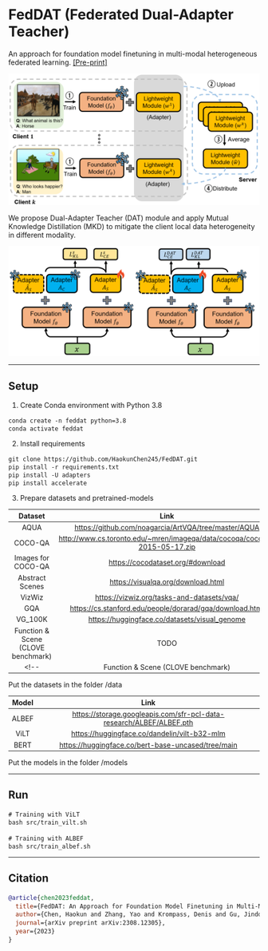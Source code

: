 # FedDAT (Federated Dual-Adapter Teacher)

An approach for foundation model finetuning in multi-modal heterogeneous federated learning. [ [Pre-print]](https://arxiv.org/pdf/2308.12305.pdf)

![Problem Setup](/assets/fedvqa.png "Magic Gardens")

We propose Dual-Adapter Teacher (DAT) module and apply Mutual Knowledge Distillation (MKD) to mitigate the client local data heterogeneity in different modality.

![Method](/assets/dat.png "Method")


---

## Setup

1. Create Conda environment with Python 3.8

```
conda create -n feddat python=3.8
conda activate feddat
```

2. Install requirements

```
git clone https://github.com/HaokunChen245/FedDAT.git
pip install -r requirements.txt
pip install -U adapters
pip install accelerate
```
3. Prepare datasets and pretrained-models

| Dataset | Link |
| :----:|  :----: |
| AQUA | https://github.com/noagarcia/ArtVQA/tree/master/AQUA |
| COCO-QA | http://www.cs.toronto.edu/~mren/imageqa/data/cocoqa/cocoqa-2015-05-17.zip |
| Images for COCO-QA | https://cocodataset.org/#download |
| Abstract Scenes | https://visualqa.org/download.html |
| VizWiz | https://vizwiz.org/tasks-and-datasets/vqa/ |
| GQA | https://cs.stanford.edu/people/dorarad/gqa/download.html |
| VG_100K | https://huggingface.co/datasets/visual_genome |
| Function & Scene (CLOVE benchmark) | TODO |
<!-- | Function & Scene (CLOVE benchmark) | https://github.com/showlab/CLVQA?tab=readme-ov-file | -->

Put the datasets in the folder /data

| Model | Link |
| :----:|  :----: |
| ALBEF | https://storage.googleapis.com/sfr-pcl-data-research/ALBEF/ALBEF.pth |
| ViLT | https://huggingface.co/dandelin/vilt-b32-mlm |
| BERT | https://huggingface.co/bert-base-uncased/tree/main |

Put the models in the folder /models

---

## Run

```
# Training with ViLT
bash src/train_vilt.sh

# Training with ALBEF
bash src/train_albef.sh
```

---

## Citation

```bibtex
@article{chen2023feddat,
  title={FedDAT: An Approach for Foundation Model Finetuning in Multi-Modal Heterogeneous Federated Learning},
  author={Chen, Haokun and Zhang, Yao and Krompass, Denis and Gu, Jindong and Tresp, Volker},
  journal={arXiv preprint arXiv:2308.12305},
  year={2023}
}
```


